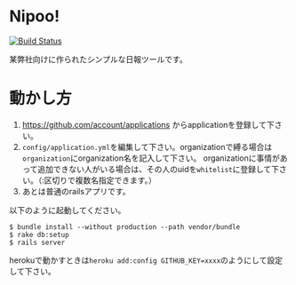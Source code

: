 # Nipoo!

[![Build Status](https://secure.travis-ci.org/satococoa/nipoo.png)](http://travis-ci.org/satococoa/nipoo)

某弊社向けに作られたシンプルな日報ツールです。


# 動かし方

1. https://github.com/account/applications からapplicationを登録して下さい。
2. `config/application.yml`を編集して下さい。organizationで縛る場合は`organization`にorganization名を記入して下さい。
organizationに事情があって追加できない人がいる場合は、その人のuidを`whitelist`に登録して下さい。（:区切りで複数名指定できます。）
3. あとは普通のrailsアプリです。

以下のように起動してください。

    $ bundle install --without production --path vendor/bundle
    $ rake db:setup
    $ rails server


herokuで動かすときは`heroku add:config GITHUB_KEY=xxxx`のようにして設定して下さい。


